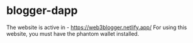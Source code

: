 # blogger-dapp

The website is active in - https://web3blogger.netlify.app/
For using this website, you must have the phantom wallet installed.
